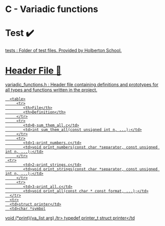 # C - Variadic functions
# Test ✔️
<a href ="tests">tests : Folder of test files. Provided by Holberton School.
# Header File 📁
<a href ="variadic_function.h"> variadic_functions.h : Header file containing definitions and prototypes for all types and functions written in the project.

      <table>
         <tr>
            <th>File</th>
            <th>Definition</th>
         </tr>
         <tr>
            <td>0-sum_them_all.c</td>
            <td>int sum_them_all(const unsigned int n, ...);</td>
         </tr>
         <tr>
            <td>1-print_numbers.c</td>
            <td>void print_numbers(const char *separator, const unsigned int n, ...);</td>
         </tr>
	 <tr>
            <td>2-print_strings.c</td>
            <td>void print_strings(const char *separator, const unsigned int n, ...);</td>
         </tr>
         <tr>
            <td>3-print_all.c</td>
            <td>void print_all(const char * const format, ...);</td>
	  </tr>
	  <tr>
	  <td>struct printer</td>
	  <td>char *symbol
void (*print)(va_list arg)
          </td>
	  /tr>
	  <tr>
	  <td>typedef printer_t</td>
	  <td>struct printer</td 
         </tr>
      </table>
